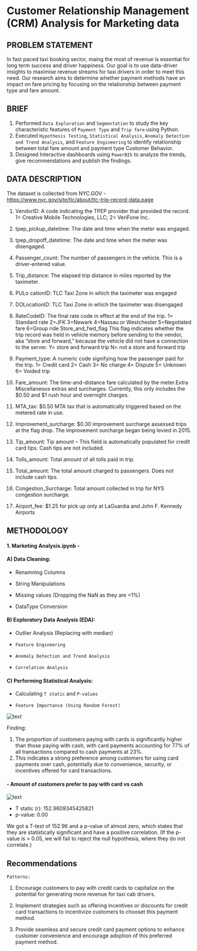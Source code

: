 # Customer Relationship Management (CRM) Analysis for Marketing data

## PROBLEM STATEMENT

In fast paced taxi booking sector, maing the most of revenue is essential for long term success and driver happiness. Our goal is to use data-driver insights to maximise revenue streams for taxi drivers in order to meet this need. Our research aims to determine whether payment methods have an impact on fare pricing by focusing on the relationship between payment type and fare amount.

## BRIEF

1. Performed `Data Exploration` and `Segmentation` to study the key characteristic features of `Payment Type` and `Trip fare` using Python.
2. Executed `Hypothesis Testing`, `Statistical Analysis`, `Anomaly Detection and Trend Analysis`, and `Feature Engineering` to identify relationship between total fare amount and payment type Customer Behavior.
3. Designed Interactive dashboards using `PowerBIh` to analyze the trends, give recommendations and publish the findings.

## DATA DESCRIPTION

The dataset is collected from NYC.GOV - https://www.nyc.gov/site/tlc/about/tlc-trip-record-data.page

1. VendorID: A code indicating the TPEP provider that provided the record.
1= Creative Mobile Technologies, LLC; 2= VeriFone Inc.

2. tpep_pickup_datetime: The date and time when the meter was engaged.

3. tpep_dropoff_datetime: The date and time when the meter was disengaged.

4. Passenger_count: The number of passengers in the vehicle.
This is a driver-entered value.

5. Trip_distance: The elapsed trip distance in miles reported by the taximeter.

6. PULo cationID: TLC Taxi Zone in which the taximeter was engaged

7. DOLocationID: TLC Taxi Zone in which the taximeter was disengaged

8. RateCodeID: The final rate code in effect at the end of the trip.
1= Standard rate
2=JFK
3=Newark
4=Nassau or Westchester
5=Negotiated fare
6=Group ride
Store_and_fwd_flag This flag indicates whether the trip record was held in vehicle
memory before sending to the vendor, aka “store and forward,”
because the vehicle did not have a connection to the server.
Y= store and forward trip
N= not a store and forward trip

9. Payment_type: A numeric code signifying how the passenger paid for the trip.
1= Credit card
2= Cash
3= No charge
4= Dispute
5= Unknown
6= Voided trip

10. Fare_amount: The time-and-distance fare calculated by the meter.Extra Miscellaneous extras and surcharges. Currently, this only includes the $0.50 and $1 rush hour and overnight charges.

11. MTA_tax: $0.50 MTA tax that is automatically triggered based on the metered rate in use.

12. Improvement_surcharge: $0.30 improvement surcharge assessed trips at the flag drop. The improvement surcharge began being levied in 2015.

13. Tip_amount: Tip amount – This field is automatically populated for credit card tips. Cash tips are not included.

14. Tolls_amount: Total amount of all tolls paid in trip.

15. Total_amount: The total amount charged to passengers. Does not include cash tips.

16. Congestion_Surcharge: Total amount collected in trip for NYS congestion surcharge.

17. Airport_fee: $1.25 for pick up only at LaGuardia and John F. Kennedy Airports


## METHODOLOGY

#### 1. Marketing Analysis.ipynb - 

#### A) Data Cleaning:

- Renamning Columns

- String Manipulations

- Missing values (Dropping the NaN as they are <1%)

- DataType Conversion

#### B) Exploratory Data Analysis (EDA):

- Outlier Analysis (Replacing with median)

- `Feature Engineering`

- `Anomaly Detection and Trend Analysis`

- `Correlation Analysis`

#### C) Performing Statistical Analysis:

- Calculating `T static` and `P-values`

- `Feature Importance (Using Random Forest)`

![text](Images/important_feautres.png)

Finding:

1. The proportion of customers paying with cards is significantly higher than those paying with cash, with card payments accounting for 77% of all transactions compared to cash payments at
23%.
2. This indicates a strong preference among customers for using card payments over cash, potentially due to convenience, security, or incentives offered for card transactions.


#### - Amount of customers prefer to pay with card vs cash

![text](Images/AOV%20vs%20NumStorePurchases.png)

* T static (r):  152.9609345425821
* p-value:  0.00

We got a T-test of 152.96 and a p-value of almost zero, which states that they are statistically significant and have a positive correlation. (If the p-value is > 0.05, we will fail to reject the null hypothesis, where they do not correlate.)


## Recommendations

`Patterns:`
1. Encourage customers to pay with credit cards to capitalize on the potential for generating more revenue for taxi cab drivers.

2. Implement strategies such as offering incentives or discounts for credit card transactions to incentivize customers to chooset this payment method.

3. Provide seamless and secure credit card payment options to enhance customer convenience and encourage adoption of this preferred payment method.
